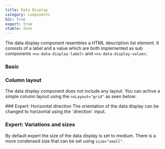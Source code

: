 ```yaml
---
title: Data Display
category: components
b2c: true
expert: true
stable: done
---
```


The data display component resembles a HTML description list element. It consists of a label and a value which are both implemented as sub components `<nx-data-display-label>` and `<nx-data-display-value>`;

### Basic

<!-- example(data-display) --> 

### Column layout
The data display component does not include any layout. You can achive a simple column layout using the `nxLayout="grid"` as seen below:
<!-- example(data-display-cols) --> 


<div class="docs-expert-container">
### Expert: Horizontal direction
The orientation of the data display can be changed to horizontal using the `direction` input.
<!-- example(data-display-horizontal) --> 

### Expert: Variations and sizes

By default expert the size of the data display is set to medium. There is a more condensed size that can be set using `size="small"`.

<!-- example(data-display-expert) --> 
</div>
